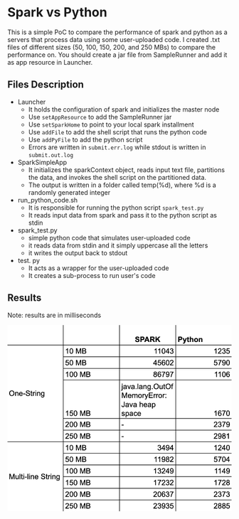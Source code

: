 
# Spark vs Python
This is a simple PoC to compare the performance of spark and python as a servers that process data using some user-uploaded code.
I created .txt files of different sizes (50, 100, 150, 200, and 250 MBs) to compare the performance on.
You should create a jar file from SampleRunner and add it as app resource in Launcher.
## Files Description
 - Launcher	
	 - It holds the configuration of spark and initializes the master node
	 - Use `setAppResource` to add the SampleRunner jar 
	 - Use `setSparkHome` to point to your local spark installment 
	 - Use `addFile` to add the shell script that runs the python code
	 - Use `addPyFile` to add the python script
	 - Errors are written in `submit.err.log` while stdout is written in `submit.out.log` 
 - SparkSimpleApp
	 - It initializes the sparkContext object, reads input text file, partitions the data, and invokes the shell script on the partitioned data. 
	 - The output is written in a folder called temp(%d), where %d is a randomly generated integer
 - run_python_code.sh
	 - It is responsible for running the python script `spark_test.py`
	 - It reads input data from spark and pass it to the python script as stdin
 - spark_test.py
	 - simple python code that simulates user-uploaded code
	 - it reads data from stdin and it simply uppercase all the letters 
	 - it writes the output back to stdout
 -  test. py
	 - It acts as a wrapper for the user-uploaded code
	 - It creates a sub-process to run user's code
## Results
Note: results are in milliseconds

![alt text](https://github.com/marwanelsheriif/SparkVsPython/blob/master/results.png?raw=true)
